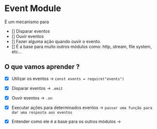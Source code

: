 
# Event Module

É um mecanismo para
* [] Disparar eventos
* [] Ouvir eventos
* [] Fazer alguma ação quando ouvir o evento.
* [] É a base para muito outros módulos como: http, stream, file system, etc...


## O que vamos aprender ?

* [X] Utilizar os eventos
    -> `const events = require("events")`

* [X] Disparar eventos
    -> `.emit`

* [X] Ouvir eventos
    -> `.on`

* [X] Executar ações para determinados eventos
    -> `passar uma função para dar uma resposta aos eventos`

* [X] Entender como ele é a base para os outros módulos
    -> 